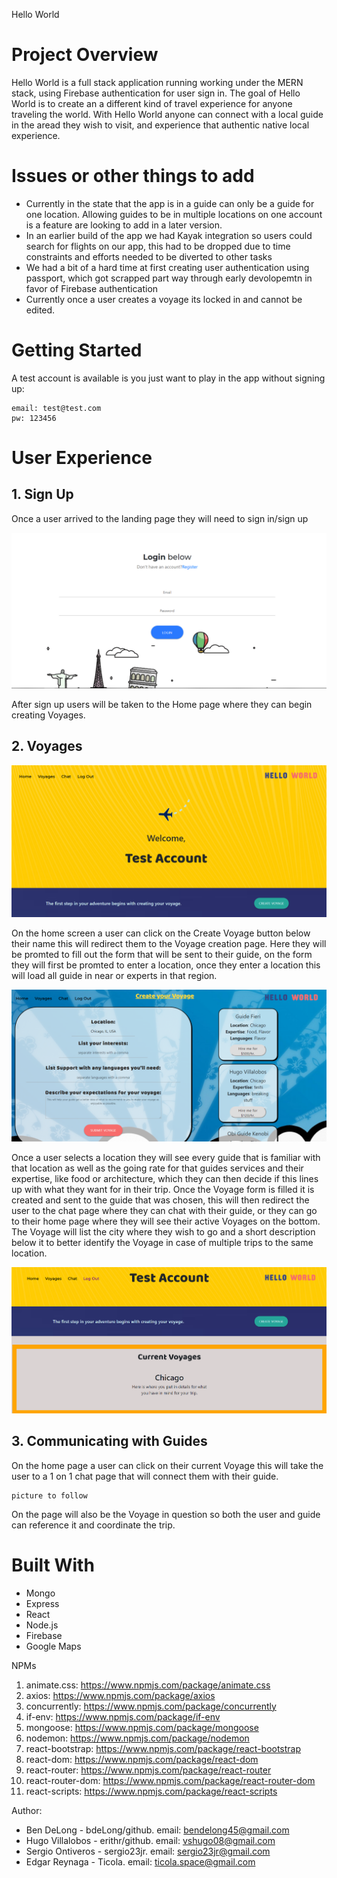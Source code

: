 Hello World

# Project Overview
Hello World is a full stack application running working under the MERN stack, using Firebase authentication for user sign in. The goal of Hello World is to create an a different kind of travel experience for anyone traveling the world. With Hello World anyone can connect with a local guide in the aread they wish to visit, and experience that authentic native local experience.

# Issues or other things to add
* Currently in the state that the app is in a guide can only be a guide for one location. Allowing guides to be in multiple locations on one account is a feature are looking to add in a later version. 
* In an earlier build of the app we had Kayak integration so users could search for flights on our app, this had to be dropped due to time constraints and efforts needed to be diverted to other tasks
* We had a bit of a hard time at first creating user authentication using passport, which got scrapped part way through early devolopemtn in favor of Firebase authentication
* Currently once a user creates a voyage its locked in and cannot be edited. 

# Getting Started
A test account is available is you just want to play in the app without signing up:
```
email: test@test.com
pw: 123456
```

# User Experience
## 1. Sign Up

Once a user arrived to the landing page they will need to sign in/sign up 

![“Sing UP”](screenshots/sign-in.PNG)


After sign up users will be taken to the Home page where they can begin creating Voyages. 

## 2. Voyages

![“HelloWorld”](screenshots/home.PNG)

On the home screen a user can click on the Create Voyage button below their name this will redirect them to the Voyage creation page. Here they will be promted to fill out the form that will be sent to their guide, on the form they will first be promted to enter a location, once they enter a location this will load all guide in near or experts in that region. 


![“HelloWorld”](screenshots/voyage.PNG)



Once a user selects a location they will see every guide that is familiar with that location as well as the going rate for that guides services and their expertise, like food or architecture, which they can then decide if this lines up with what they want for in their trip. Once the Voyage form is filled it is created and sent to the guide that was chosen, this will then redirect the user to the chat page where they can chat with their guide, or they can go to their home page where they will see their active Voyages on the bottom. The Voyage will list the city where they wish to go and a short description below it to better identify the Voyage in case of multiple trips to the same location. 

![“HelloWorld”](screenshots/voyages.PNG)


## 3. Communicating with Guides
On the home page a user can click on their current Voyage this will take the user to a 1 on 1 chat page that will connect them with their guide. 

```
picture to follow
```
On the page will also be the Voyage in question so both the user and guide can reference it and coordinate the trip. 


# Built With
* Mongo
* Express
* React
* Node.js
* Firebase
* Google Maps

NPMs
1. animate.css: https://www.npmjs.com/package/animate.css
1. axios: https://www.npmjs.com/package/axios
1. concurrently: https://www.npmjs.com/package/concurrently
1. if-env: https://www.npmjs.com/package/if-env
1. mongoose: https://www.npmjs.com/package/mongoose 
1. nodemon: https://www.npmjs.com/package/nodemon
1. react-bootstrap: https://www.npmjs.com/package/react-bootstrap
1. react-dom: https://www.npmjs.com/package/react-dom
1. react-router: https://www.npmjs.com/package/react-router
1. react-router-dom: https://www.npmjs.com/package/react-router-dom
1. react-scripts: https://www.npmjs.com/package/react-scripts

Author:
* Ben DeLong - bdeLong/github. email: bendelong45@gmail.com
* Hugo Villalobos - erithr/github. email: vshugo08@gmail.com
* Sergio Ontiveros - sergio23jr. email: sergio23jr@gmail.com
* Edgar Reynaga - Ticola. email: ticola.space@gmail.com
